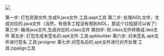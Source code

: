 ![](http://olax25rea.bkt.clouddn.com/217990-20170219155424582-264022190.png)

第一步:
   打包资源文件,生成R.java文件
   工具:aapt工具
第二步:
   处理AIDL文件，生成对应的.java文件（当然，有很多工程没有用到AIDL，那这个过程就可以省了）
第三步:
   编译java文件,生成对应的.class文件
第四步:
   把.class文件转换成.dex文件
第五步:
   打包生成未签名的.apk文件
   工具:apkbuilder
第六步:
   对未签名.apk文件进行签名
   工具:jarsigner 
第七步:对签名后的.apk文件进行对齐处理
   工具:zipalign工具